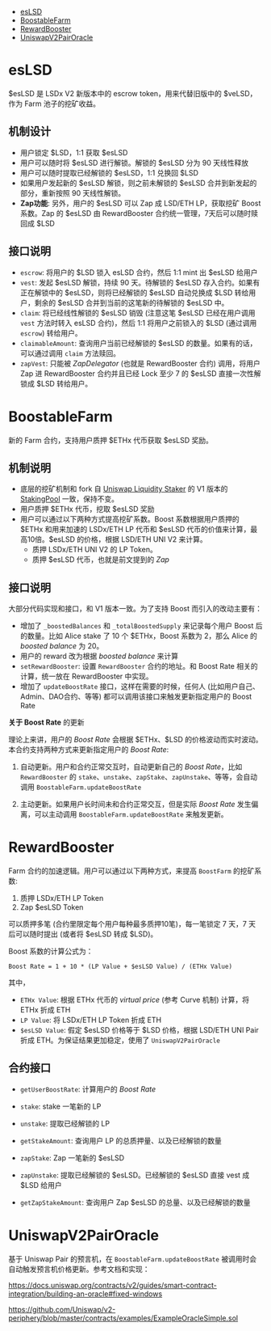 
- [esLSD](#eslsd)
- [BoostableFarm](#boostablefarm)
- [RewardBooster](#rewardbooster)
- [UniswapV2PairOracle](#uniswapv2pairoracle)

# esLSD

\$esLSD 是 LSDx V2 新版本中的 escrow token，用来代替旧版中的 \$veLSD，作为 Farm 池子的挖矿收益。

## 机制设计

- 用户锁定 \$LSD，1:1 获取 \$esLSD
- 用户可以随时将 \$esLSD 进行解锁。解锁的 \$esLSD 分为 90 天线性释放
- 用户可以随时提取已经解锁的 \$esLSD，1:1 兑换回 \$LSD
- 如果用户发起新的 \$esLSD 解锁，则之前未解锁的 \$esLSD 合并到新发起的部分，重新按照 90 天线性解锁。
- **Zap功能**: 另外，用户的 \$esLSD 可以 Zap 成 LSD/ETH LP，获取挖矿 Boost 系数。Zap 的 \$esLSD 由 RewardBooster 合约统一管理，7天后可以随时赎回成 \$LSD

## 接口说明

- `escrow`: 将用户的 \$LSD 锁入 esLSD 合约，然后 1:1 mint 出 \$esLSD 给用户
- `vest`: 发起 \$esLSD 解锁，持续 90 天。待解锁的 \$esLSD 存入合约。如果有正在解锁中的 \$esLSD，则将已经解锁的 \$esLSD 自动兑换成 \$LSD 转给用户，剩余的 \$esLSD 合并到当前的这笔新的待解锁的 \$esLSD 中。
- `claim`: 将已经线性解锁的 \$esLSD 销毁 (注意这笔 \$esLSD 已经在用户调用 `vest` 方法时转入 esLSD 合约)，然后 1:1 将用户之前锁入的 \$LSD (通过调用 `escrow`) 转给用户。
- `claimableAmount`: 查询用户当前已经解锁的 \$esLSD 的数量。如果有的话，可以通过调用 `claim` 方法赎回。
- `zapVest`: 只能被 *ZapDelegator* (也就是 RewardBooster 合约) 调用，将用户 Zap 进 RewardBooster 合约并且已经 Lock 至少 7 的 \$esLSD 直接一次性解锁成 \$LSD 转给用户。 

# BoostableFarm

新的 Farm 合约，支持用户质押 \$ETHx 代币获取 \$esLSD 奖励。

## 机制说明

- 底层的挖矿机制和 fork 自 [Uniswap Liquidity Staker](https://github.com/Uniswap/liquidity-staker) 的 V1 版本的 [StakingPool](../staking/StakingPool.sol) 一致，保持不变。
- 用户质押 \$ETHx 代币，挖取 \$esLSD 奖励
- 用户可以通过以下两种方式提高挖矿系数。Boost 系数根据用户质押的 \$ETHx 和用来加速的 LSDx/ETH LP 代币和 \$esLSD 代币的价值来计算，最高10倍。\$esLSD 的价格，根据 LSD/ETH UNI V2 来计算。
  - 质押 LSDx/ETH UNI V2 的 LP Token。
  - 质押 $esLSD 代币，也就是前文提到的 *Zap*

## 接口说明

大部分代码实现和接口，和 V1 版本一致。为了支持 Boost 而引入的改动主要有：

- 增加了 `_boostedBalances` 和 `_totalBoostedSupply` 来记录每个用户 Boost 后的数量。比如 Alice stake 了 10 个 \$ETHx，Boost 系数为 2，那么 Alice 的 *boosted balance* 为 20。
- 用户的 reward 改为根据 *boosted balance* 来计算
- `setRewardBooster`: 设置 `RewardBooster` 合约的地址。和 Boost Rate 相关的计算，统一放在 RewardBooster 中实现。
- 增加了 `updateBoostRate` 接口，这样在需要的时候，任何人 (比如用户自己、Admin、DAO合约、等等) 都可以调用该接口来触发更新指定用户的 Boost Rate

**关于 Boost Rate** 的更新

理论上来讲，用户的 *Boost Rate* 会根据 \$ETHx、\$LSD 的价格波动而实时波动。本合约支持两种方式来更新指定用户的 *Boost Rate*:

1. 自动更新。用户和合约正常交互时，自动更新自己的 *Boost Rate*，比如 `RewardBooster` 的 `stake`、`unstake`、`zapStake`、`zapUnstake`、等等，会自动调用 `BoostableFarm.updateBoostRate`

2. 主动更新。如果用户长时间未和合约正常交互，但是实际 *Boost Rate* 发生偏离，可以主动调用 `BoostableFarm.updateBoostRate` 来触发更新。

# RewardBooster

Farm 合约的加速逻辑。用户可以通过以下两种方式，来提高 `BoostFarm` 的挖矿系数:

1. 质押 LSDx/ETH LP Token
2. Zap \$esLSD Token

可以质押多笔 (合约里限定每个用户每种最多质押10笔)，每一笔锁定 7 天，7 天后可以随时提出 (或者将 \$esLSD 转成 \$LSD)。

Boost 系数的计算公式为：

```
Boost Rate = 1 + 10 * (LP Value + $esLSD Value) / (ETHx Value)
```

其中，

- `ETHx Value`: 根据 ETHx 代币的 *virtual price* (参考 Curve 机制) 计算，将 ETHx 折成 ETH
- `LP Value`: 将 LSDx/ETH LP Token 折成 ETH
- `$esLSD Value`: 假定 \$esLSD 价格等于 \$LSD 价格，根据 LSD/ETH UNI Pair 折成 ETH。为保证结果更加稳定，使用了 `UniswapV2PairOracle`

## 合约接口

- `getUserBoostRate`: 计算用户的 *Boost Rate*

- `stake`: stake 一笔新的 LP
- `unstake`: 提取已经解锁的 LP
- `getStakeAmount`: 查询用户 LP 的总质押量、以及已经解锁的数量

- `zapStake`: Zap 一笔新的 \$esLSD
- `zapUnstake`: 提取已经解锁的 \$esLSD。已经解锁的 \$esLSD 直接 vest 成 \$LSD 给用户
- `getZapStakeAmount`: 查询用户 Zap \$esLSD 的总量、以及已经解锁的数量

# UniswapV2PairOracle

基于 Uniswap Pair 的预言机，在 `BoostableFarm.updateBoostRate` 被调用时会自动触发预言机价格更新。参考文档和实现：

https://docs.uniswap.org/contracts/v2/guides/smart-contract-integration/building-an-oracle#fixed-windows

https://github.com/Uniswap/v2-periphery/blob/master/contracts/examples/ExampleOracleSimple.sol

